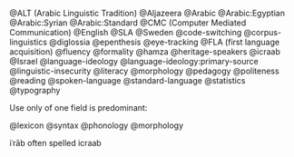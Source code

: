@ALT (Arabic Linguistic Tradition)
@Aljazeera
@Arabic
@Arabic:Egyptian
@Arabic:Syrian
@Arabic:Standard
@CMC (Computer Mediated Communication)
@English
@SLA
@Sweden
@code-switching
@corpus-linguistics
@diglossia
@epenthesis
@eye-tracking
@FLA (first language acquisition)
@fluency
@formality
@hamza
@heritage-speakers
@icraab
@Israel
@language-ideology
@language-ideology:primary-source
@linguistic-insecurity
@literacy
@morphology
@pedagogy
@politeness
@reading
@spoken-language
@standard-language
@statistics
@typography

Use only of one field is predominant:

@lexicon
@syntax
@phonology
@morphology

iʿrāb often spelled icraab
